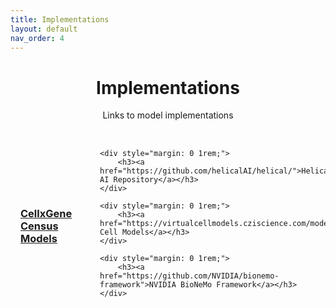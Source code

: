 ```yaml
---
title: Implementations
layout: default
nav_order: 4
---
```


<div style="text-align: center;">
    <h1>Implementations</h1>
</div>

<p style="text-align: center;">Links to model implementations</p>

<div style="display: flex; justify-content: space-between; align-items: center; margin-top: 2rem; width: 100%;">
    <div style="margin: 0 1rem;">
        <h3><a href="https://cellxgene.cziscience.com/census-models">CellxGene Census Models</a></h3>
    </div>

    <div style="margin: 0 1rem;">
        <h3><a href="https://github.com/helicalAI/helical/">Helical AI Repository</a></h3>
    </div>

    <div style="margin: 0 1rem;">
        <h3><a href="https://virtualcellmodels.cziscience.com/models">Virtual Cell Models</a></h3>
    </div>

    <div style="margin: 0 1rem;">
        <h3><a href="https://github.com/NVIDIA/bionemo-framework">NVIDIA BioNeMo Framework</a></h3>
    </div>
</div>
